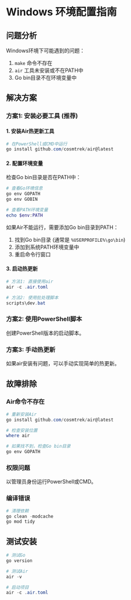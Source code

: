 # Windows 环境配置指南

## 问题分析

Windows环境下可能遇到的问题：
1. `make` 命令不存在
2. `air` 工具未安装或不在PATH中
3. Go bin目录不在环境变量中

## 解决方案

### 方案1: 安装必要工具 (推荐)

#### 1. 安装Air热更新工具

```powershell
# 在PowerShell或CMD中运行
go install github.com/cosmtrek/air@latest
```

#### 2. 配置环境变量

检查Go bin目录是否在PATH中：
```powershell
# 查看Go环境信息
go env GOPATH
go env GOBIN

# 查看PATH环境变量
echo $env:PATH
```

如果Air不能运行，需要添加Go bin目录到PATH：
1. 找到Go bin目录 (通常是 `%USERPROFILE%\go\bin`)
2. 添加到系统PATH环境变量中
3. 重启命令行窗口

#### 3. 启动热更新

```powershell
# 方法1: 直接使用air
air -c .air.toml

# 方法2: 使用批处理脚本
scripts\dev.bat
```

### 方案2: 使用PowerShell脚本

创建PowerShell版本的启动脚本。

### 方案3: 手动热更新

如果air安装有问题，可以手动实现简单的热更新。

## 故障排除

### Air命令不存在

```powershell
# 重新安装Air
go install github.com/cosmtrek/air@latest

# 检查安装位置
where air

# 如果找不到，检查Go bin目录
go env GOPATH
```

### 权限问题

以管理员身份运行PowerShell或CMD。

### 编译错误

```powershell
# 清理依赖
go clean -modcache
go mod tidy
```

## 测试安装

```powershell
# 测试Go
go version

# 测试Air
air -v

# 启动项目
air -c .air.toml
```